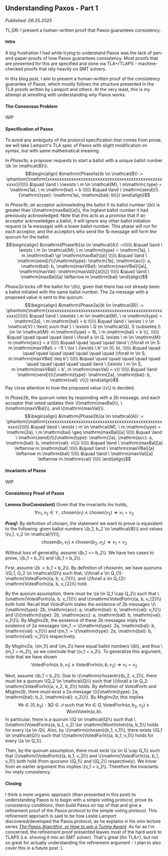 ## Understanding Paxos - Part 1

*Published: 06.25.2025*

TL;DR: I present a human-written proof that Paxos guarantees consistency. 

#### Intro

A big frustration I had while trying to understand Paxos was the lack of pen-and-paper proofs of how
Paxos guarantees consistency. Most proofs that are presented for this are specified and done via 
TLA+/TLAPS - machine-checked proofs that rely heavily on SMT solvers. 

In this blog post, I aim to present a human-written proof of the consistency guarantee of Paxos, which mostly 
follows the structure presented in the TLA proofs written by Lamport and others. At the very least,
this is my attempt at wrestling with understanding _why_ Paxos works.

#### The Consensus Problem

WIP

#### Specification of Paxos

To avoid any ambiguity of the protocol specification that comes from prose, 
we will take Lamport's TLA spec of Paxos with slight modification on syntax, but
with same mathematical meaning.

In _Phase1a_, a proposer requests to start a ballot with a unique ballot number \\(b \in \mathcal{B}\\):
$$\begin{align}
&\mathrm{Phase1a}(b \in \mathcal{B}) := \phantom{\mathrm{xxxxxxxxxxxxxxxxxxxxxxxxxxxxxxxxxxxxxxxxxxxxxxxxxxxx}}\\\\\\
&\quad \land \ \nexists \ m \in \mathcal{M}, \ m\mathrm{.type} = \mathrm{1a}, \ m.\mathrm{bal} = b \\\\\\
&\quad \land \ \mathrm{send}(\\{\mathrm{type}: \mathrm{1a}, \mathrm{bal}: b\\})
\end{align}$$

In _Phase1b_, _an_ acceptor acknowleding the ballot if its ballot number \\(b\\) is greater than \\(\mathrm{maxBal}\[a\]\\),
the highest ballot number it had previously acknowledged. Note that this acts as a _promise_ that if an acceptor acknowledges
a ballot, it will ignore any other ballot initiation request (a 1a message) with a lower ballot number. This phase will run
for each acceptor, and the acceptors who send the 1b message will form the quorum for the ballot.
$$\begin{align}
&\mathrm{Phase1b}(a \in \mathcal{A}) :=\\\\\\
&\quad \land \ \exists \ m \in \mathcal{M}, \ m.\mathrm{type} = \mathrm{1a}, \ m.\mathrm{bal} \gt  \mathrm{maxBal}\[a\] \\\\\\
&\quad \land \ \mathrm{send}(\\{\mathrm{type}: \mathrm{1b}, \mathrm{acc}: a, \mathrm{bal}: b, \mathrm{maxVBal}: \mathrm{maxVBal}\[a\], \mathrm{maxVal}: \mathrm{maxVal}\[a\]\\}) \\\\\\
&\quad \land \ \mathrm{maxBal}[a] \leftarrow m.\mathrm{bal}
\end{align}$$

_Phase2a_ kicks off the ballot for \\(b\\), given that there has not already been a ballot initiated with the same ballot number. The
2a message with a proposed value is sent to the quorum.
$$\begin{align}
&\mathrm{Phase2a}(b \in \mathcal{B}) := \phantom{\mathrm{xxxxxxxxxxxxxxxxxxxxxxxxxxxxxxxxxxxxxxxxxxxxxxxxxxxx}}\\\\\\
&\quad \land \ \nexists \ m \in \mathcal{M}, \ m.\mathrm{type} = \mathrm{2a}, \ m.\mathrm{bal} = b \\\\\\
&\quad \land \ \exists \ v \in \mathcal{V} \ \text{ such that } \ \exists \ Q \in \mathcal{Q}, S \subseteq \\{m \in \mathcal{M}: m.\mathrm{type} = 1b, \ m.\mathrm{bal} = b \\}, \\\\\\
&\quad \quad \quad \quad \land \ \forall a \in Q, \exists \ m \in \mathrm{M}: m.\mathrm{acc} = a \\\\\\
&\quad \quad \quad \quad \land \ (\forall m \in S: m.\mathrm{maxVBal} = -1) \ \lor \ (\exists \ b' \in [0, b), \\\\\\
&\quad \quad \quad \quad \quad \quad \quad \quad \quad (\forall m \in S, m.\mathrm{maxVBal} \leq b') \\\\\\
&\quad \quad \quad \quad \quad \quad \quad \quad \quad \quad \quad \land \ (\exists \ m \in S, m.\mathrm{maxVBal} = b', m.\mathrm{maxVal} = v)) \\\\\\
&\quad \land \mathrm{send}(\\{\mathrm{type}: \mathrm{2a}, \mathrm{bal}: b, \mathrm{val}: v\\})
\end{align}$$
Pay close attention to how the proposed value \\(v\\) is decided.

In _Phase2b_, the quorum votes by responding with a 2b message, and each acceptor that voted updates their
\\(\mathrm{maxBal}\\), \\(\mathrm{maxVBal}\\), and \\(\mathrm{maxVal}\\).
$$\begin{align}
&\mathrm{Phase2b}(a \in \mathcal{A}) := \phantom{\mathrm{xxxxxxxxxxxxxxxxxxxxxxxxxxxxxxxxxxxxxxxxxxxxxxxxxxxx}}\\\\\\
&\quad \land \ \exists \ m \in \mathcal{M}, \ m.\mathrm{type} = \mathrm{2a}, \ m.\mathrm{bal} \geq \mathrm{maxBal}[a] \\\\\\
&\quad \land \ \mathrm{send}(\\{\mathrm{type}: \mathrm{2a}, \mathrm{acc}: a, \mathrm{bal}: b, \mathrm{val}: v\\}) \\\\\\
&\quad \land \ \mathrm{maxBal}[a] \leftarrow m.\mathrm{bal} \\\\\\
&\quad \land \ \mathrm{maxVBal}[a] \leftarrow m.\mathrm{bal} \\\\\\
&\quad \land \ \mathrm{maxVal}[a] \leftarrow m.\mathrm{val} \\\\\\
\end{align}$$

#### Invariants of Paxos

WIP

#### Consistency Proof of Paxos 

<!-- Start of InvConsistent -->
**Lemma (InvConsistent)** Given that the invariants _Inv_ holds,
$$
\forall v_1, v_2 \in \mathcal{V}, \ \mathrm{chosen}(v_{1}) \land \mathrm{chosen}(v_{2}) \Longrightarrow v_1 = v_2
$$

**_Proof:_**
By definition of _chosen_, the statement we want to prove is equivalent to the following: given ballot numbers \\(b_1, b_2 \in \mathcal{B}\\)
and values \\(v_1, v_2 \in \mathcal{V}\\),
$$
\mathrm{chosen}(b_1, v_1) \land \mathrm{chosen}(b_2, v_2) \Longrightarrow v_1 = v_2
$$

Without loss of generality, assume \\(b_1 <= b_2\\). We have two cases to prove, \\(b_1 = b_2\\) and \\(b_1 < b_2\\).

First, assume \\(b := b_1 = b_2\\). By definition of _chosenIn_, we have quorums \\(Q_1, Q_2 \in \mathcal{Q}\\) such that,
\\(\forall a \in Q_{1}: \mathrm{VotedForIn}(a, b, v_{1})\\), and \\(\forall a \in Q_{2}: \mathrm{VotedForIn}(a, b, v_{2})\\) hold.

By the quorum assumption, there must be \\(a \in Q_1 \cap Q_2\\) such that \\(\mathrm{VotedForIn}(a, b, v_{1})\\) and
\\(\mathrm{VotedForIn}(a, b, v_{2})\\) both hold. Recall that _VotedForIn_ states the existence of 2b messages
\\(\\{\mathrm{type}: 2b, \mathrm{acc}: a, \mathrm{bal}: b, \mathrm{val}: v_1\\}\\) and
\\(\\{\mathrm{type}: 2b, \mathrm{acc}: a, \mathrm{bal}: b, \mathrm{val}: v_2\\}\\). By _MsgInv2b_, the existence of
these 2b messages imply the existence of 2a messages \\(m_1 := \\{\mathrm{type}: 2a, \mathrm{bal}: b, \mathrm{val}: v_1\\}\\)
and \\(m_1 := \\{\mathrm{type}: 2a, \mathrm{bal}: b, \mathrm{val}: v_2\\}\\) respectively.

By _MsgInv2a_, \\(m_1\\) and \\(m_2\\) have equal ballot numbers \\(b\\), and thus \\(m_1 = m_2\\),
so we conclude that \\(v_1 = v_2\\). To generalize this argument, note that we have shown
$$
\mathrm{VotedForIn}(a, b, v_1) \land \mathrm{VotedForIn}(a, b, v_2) \Longrightarrow v_1 = v_2
$$

Next, assume \\(b_1 < b_2\\). Due to \\(\mathrm{chosenIn}(b_2, v_2)\\), there must be a quorum \\(Q_2 \in \mathcal{Q}\\)
such that \\(\forall a \in Q_2: \mathrm{VotedForIn}(a, v_2, b_2)\\) holds. By definition of _VotedForIn_ and _MsgInv2b_,
there must exist a 2a message \\(\\{\mathrm{type}: 2a, \mathrm{bal}: b_2, \mathrm{val}: v_2\\}\\). By _MsgInv2a_, this 
implies
$$
\forall b \in [0, b_2): \exists Q \in \mathcal{Q} \text{ such that } \forall a \in Q, \mathrm{VotedForIn}(a, b_2, v_2) \lor \mathrm{WontVoteIn}(a, b).
$$
In particular, there is a quorum \\(Q \in \mathcal{Q}\\) such that \\(\mathrm{VotedForIn}(a, b_1, v_2) \lor \mathrm{WontVoteIn}(a, b_1)\\) holds for
every \\(a \in Q\\). Also, by \\(\mathrm{chosen}(b_1, v_1)\\), there exists \\(Q_1 \in \mathcal{Q}\\) such that \\(\mathrm{VotedForIn}(a, b_1, v_1)\\)
holds for every \\(a \in Q_1\\). 
  
Then, by the quorum assumption, there must exist \\(a \in Q \cap Q_1\\) such that \\(\mathrm{VotedForIn}(a, b_1, v_2)\\) and
\\(\mathrm{VotedForIn}(a, b_1, v_1)\\) both hold (from quorums \\(Q_1\\) and \\(Q_2\\) respectively). We know from an earlier argument this implies
\\(v_1 = v_2\\). Therefore the invariants _Inv_ imply consistency.
$$\tag*{$\square$}$$
<!-- End of InvConsistent -->


#### Closing

I think a more organic approach (than presented in this post) to understanding Paxos is to begin with a simple voting protocol,
prove its consistency conditions, then build Paxos on top of that and give a refinement proof
of the Paxos protocol to the simple voting protocol. This refinement approach is said to be
how Leslie Lamport discovered/developed the Paxos protocol, as he explains in his mini lecture
series [_The Paxos Algorithm, or How to win a Turing Award_](https://lamport.azurewebsites.net/tla/paxos-algorithm.html).
As far as I'm concerned, the refinement proof presented leaves most of the hard work to TLAPS (i.e. shoving
it into an SMT solver). That's great (for TLA+), but not so great for actually understanding the
refinement argument - I plan to also cover this in a future post :).
